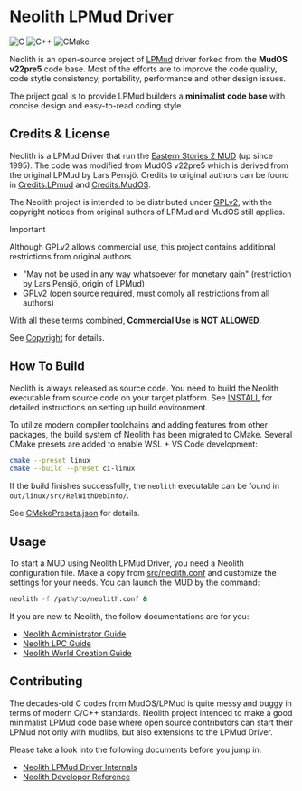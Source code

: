 Neolith LPMud Driver
====================
![C](https://img.shields.io/badge/C-%23ABCC.svg?style=plastic&logo=c&logoColor=white)
![C++](https://img.shields.io/badge/C++-%2300599C.svg?style=plastic&logo=c%2B%2B&logoColor=white)
![CMake](https://img.shields.io/badge/CMake-%23008FBA.svg?style=plastic&logo=cmake&logoColor=white)

Neolith is an open-source project of [LPMud](https://en.wikipedia.org/wiki/LPMud) driver forked from the **MudOS v22pre5** code base.
Most of the efforts are to improve the code quality, code stytle consistency, portability, performance and other design issues.

The priject goal is to provide LPMud builders a **minimalist code base** with concise design and easy-to-read coding style.

## Credits & License
Neolith is a LPMud Driver that run the [Eastern Stories 2 MUD](https://zh.wikipedia.org/wiki/%E6%9D%B1%E6%96%B9%E6%95%85%E4%BA%8B2_%E5%A4%A9%E6%9C%9D%E5%B8%9D%E5%9C%8B) (up since 1995).
The code was modified from MudOS v22pre5 which is derived from the original LPMud by Lars Pensjö.
Credits to original authors can be found in [Credits.LPmud](docs/Credits.LPmud) and [Credits.MudOS](docs/Credits.MudOS).

The Neolith project is intended to be distributed under [GPLv2](docs/GPLv2_LICENSE), with the copyright notices from original authors of LPMud and MudOS still applies.

> [!IMPORTANT]
> Although GPLv2 allows commercial use, this project contains additional restrictions from original authors.
> - "May not be used in any way whatsoever for monetary gain" (restriction by Lars Pensjö, origin of LPMud)
> - GPLv2 (open source required, must comply all restrictions from all authors)
>
> With all these terms combined, **Commercial Use is NOT ALLOWED**.

See [Copyright](Copyright) for details.

## How To Build

Neolith is always released as source code.
You need to build the Neolith executable from source code on your target platform.
See [INSTALL](docs/INSTALL.md) for detailed instructions on setting up build environment.

To utilize modern compiler toolchains and adding features from other packages, the build system of Neolith has been migrated to CMake.
Several CMake presets are added to enable WSL + VS Code development:
~~~sh
cmake --preset linux
cmake --build --preset ci-linux
~~~
If the build finishes successfully, the `neolith` executable can be found in `out/linux/src/RelWithDebInfo/`.

See [CMakePresets.json](CMakePresets.json) for details.

## Usage
To start a MUD using Neolith LPMud Driver, you need a Neolith configuration file.
Make a copy from [src/neolith.conf](src/neolith.conf) and customize the settings for your needs.
You can launch the MUD by the command:
~~~sh
neolith -f /path/to/neolith.conf &
~~~
If you are new to Neolith, the follow documentations are for you:
- [Neolith Administrator Guide](docs/manual/admin.md)
- [Neolith LPC Guide](docs/manual/lpc.md)
- [Neolith World Creation Guide](docs/manual/world.md)

## Contributing
The decades-old C codes from MudOS/LPMud is quite messy and buggy in terms of modern C/C++ standards.
Neolith project intended to make a good minimalist LPMud code base where open source contributors can start their LPMud not only with mudlibs, but also extensions to the LPMud Driver.

Please take a look into the following documents before you jump in:
- [Neolith LPMud Driver Internals](docs/manual/internals.md)
- [Neolith Developor Reference](docs/manual/dev.md)
